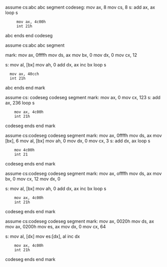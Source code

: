 assume cs:abc
abc segment
codeseg: mov ax, 8
		 mov cs, 8
	s:   add ax, ax
		 loop s

		 mov ax, 4c00h
		 int 21h
abc ends
end codeseg


assume cs:abc
abc segment

mark: mov ax, 0ffffh
	  mov ds, ax
	  mov bx, 0
	  mov dx, 0
	  mov cx, 12

s:	  mov al, [bx]
	  mov ah, 0
	  add dx, ax
	  inc bx
	  loop s

	  mov ax, 40cch
	  int 21h
abc ends
end mark


assume cs: codeseg
codeseg segment
mark:	mov ax, 0
		mov cx, 123
s:		add ax, 236
		loop s

		mov ax, 4c00h
		int 21h
codeseg ends
end mark


assume cs:codeseg
codeseg segment
mark:	mov ax, 0ffffh
		mov ds, ax
		mov [bx], 6
		mov al, [bx]
		mov ah, 0
		mov dx, 0
		mov cx, 3
s:		add dx, ax
		loop s

		mov 4c00h
		int 21
codeseg ends
end mark


assume cs:codeseg
codeseg segment
mark:	mov ax, offffh
		mov ds, ax
		mov bx, 0
		mov cx, 12
		mov dx, 0
	
s:		mov al, [bx]
		mov ah, 0
		add dx, ax
		inc bx
		loop s

		mov ax, 4c00h
		int 21h
codeseg ends
end mark


assume cs:codeseg
codeseg segment
mark: 	mov ax, 0020h
		mov ds, ax
		mov ax, 0200h
		mov es, ax
		mov dx, 0
		mov cx, 64

s:		mov al, [dx]
		mov es:[dx], al
		inc dx

		mov ax, 4c00h
		int 21h
codeseg ends
end mark
